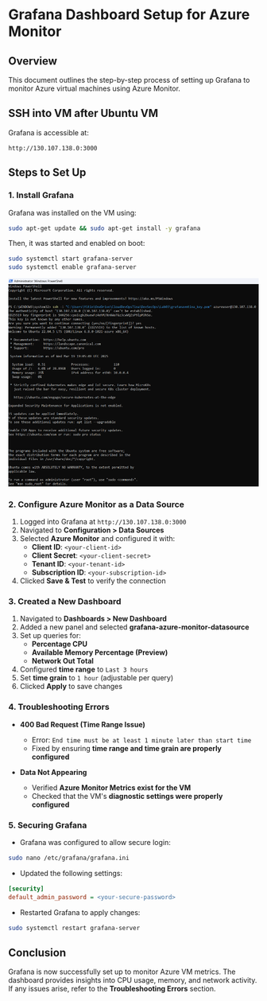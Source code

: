 # Grafana Dashboard Setup for Azure Monitor

## Overview
This document outlines the step-by-step process of setting up Grafana to monitor Azure virtual machines using Azure Monitor.

## SSH into VM after Ubuntu VM
Grafana is accessible at:
```
http://130.107.138.0:3000
```

## Steps to Set Up

### 1. Install Grafana
Grafana was installed on the VM using:
```sh
sudo apt-get update && sudo apt-get install -y grafana
```
Then, it was started and enabled on boot:
```sh
sudo systemctl start grafana-server
sudo systemctl enable grafana-server
```
![SSH into VM](1a.png)

### 2. Configure Azure Monitor as a Data Source
1. Logged into Grafana at `http://130.107.138.0:3000`
2. Navigated to **Configuration > Data Sources**
3. Selected **Azure Monitor** and configured it with:
   - **Client ID**: `<your-client-id>`
   - **Client Secret**: `<your-client-secret>`
   - **Tenant ID**: `<your-tenant-id>`
   - **Subscription ID**: `<your-subscription-id>`
4. Clicked **Save & Test** to verify the connection

### 3. Created a New Dashboard
1. Navigated to **Dashboards > New Dashboard**
2. Added a new panel and selected **grafana-azure-monitor-datasource**
3. Set up queries for:
   - **Percentage CPU**
   - **Available Memory Percentage (Preview)**
   - **Network Out Total**
4. Configured **time range** to `Last 3 hours`
5. Set **time grain** to `1 hour` (adjustable per query)
6. Clicked **Apply** to save changes

### 4. Troubleshooting Errors
- **400 Bad Request (Time Range Issue)**
  - Error: `End time must be at least 1 minute later than start time`
  - Fixed by ensuring **time range and time grain are properly configured**

- **Data Not Appearing**
  - Verified **Azure Monitor Metrics exist for the VM**
  - Checked that the VM's **diagnostic settings were properly configured**

### 5. Securing Grafana
- Grafana was configured to allow secure login:
```sh
sudo nano /etc/grafana/grafana.ini
```
- Updated the following settings:
```ini
[security]
default_admin_password = <your-secure-password>
```
- Restarted Grafana to apply changes:
```sh
sudo systemctl restart grafana-server
```

## Conclusion
Grafana is now successfully set up to monitor Azure VM metrics. The dashboard provides insights into CPU usage, memory, and network activity. If any issues arise, refer to the **Troubleshooting Errors** section.

